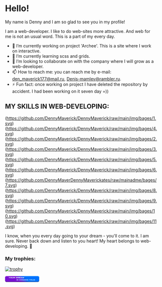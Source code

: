 
<div class="main-info profile">
  <h1 class="profile__title">Hello!</h1>

  <p class="profile__text-greed">
    My name is Denny and I am so glad to see you in my profile!
  </p>

  <p class="profile__text-about">
    I am a web-developer. I like to do web-sites more attractive. And web for me is not an usual word. This is a part of my every day.
  </p>
  
- 🔭 I’m currently working on project 'Archee'. This is a site where I work on interactive. 
- 🌱 I’m currently learning scss and grids. 
- 👯 I’m looking to collaborate on  with the company where I will grow as a web-developer.  
- 📫 How to reach me: you can reach me by e-mail: den_maverick177@mail.ru,  Denis-mamlev@rambler.ru. 
- ⚡ Fun fact: once working on project I have deleted the repository by accident. I had been working on it seven day =)) 

<h2 class="profile__skills-title">
  MY SKILLS IN WEB-DEVELOPING: 
</h2>
  
(https://github.com/DennyMaverick/DennyMaverick/raw/main/img/bages/1.svg)
(https://github.com/DennyMaverick/DennyMaverick/raw/main/img/bages/4.svg) 
(https://github.com/DennyMaverick/DennyMaverick/raw/main/img/bages/2.svg)
(https://github.com/DennyMaverick/DennyMaverick/raw/main/img/bages/3.svg)
(https://github.com/DennyMaverick/DennyMaverick/raw/main/img/bages/5.svg)
(https://github.com/DennyMaverick/DennyMaverick/raw/main/img/bages/6.svg)  
(https://github.com/DennyMaverDennyMaverickates/raw/mainadme/bages/7.svg) 
(https://github.com/DennyMaverick/DennyMaverick/raw/main/img/bages/8.svg)
(https://github.com/DennyMaverick/DennyMaverick/raw/main/img/bages/9.svg)
(https://github.com/DennyMaverick/DennyMaverick/raw/main/img/bages/10.svg)
(https://github.com/DennyMaverick/DennyMaverick/raw/main/img/bages/11.svg)   

<p class="profile__text-end">
  I know, when you every day going to your dream - you'll come to it. I am sure. Never back down and listen to you heart! My heart belongs to web-developing. 💖
</p>
  
  ### My trophies:
  
  [![trophy](https://github-profile-trophy.vercel.app/?username=DennyMaverick&theme=algolia)](https://github.com/DennyMaverick/github-profile-trophy)
  
 
<img src="./img/your-dream-is-coming-true.png" alt="dream is coming true"> 
  
</div>
